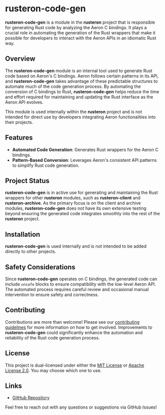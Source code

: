 # rusteron-code-gen

**rusteron-code-gen** is a module in the **rusteron** project that is responsible for generating Rust code by analyzing the Aeron C bindings. It plays a crucial role in automating the generation of the Rust wrappers that make it possible for developers to interact with the Aeron APIs in an idiomatic Rust way.

## Overview

The **rusteron-code-gen** module is an internal tool used to generate Rust code based on Aeron's C bindings. Aeron follows certain patterns in its API, and **rusteron-code-gen** takes advantage of these predictable structures to automate much of the code generation process. By automating the conversion of C bindings to Rust, **rusteron-code-gen** helps reduce the time and effort required for maintaining and updating the Rust interface as the Aeron API evolves.

This module is used internally within the **rusteron** project and is not intended for direct use by developers integrating Aeron functionalities into their projects.

## Features

- **Automated Code Generation**: Generates Rust wrappers for the Aeron C bindings.
- **Pattern-Based Conversion**: Leverages Aeron's consistent API patterns to simplify Rust code generation.

## Project Status

**rusteron-code-gen** is in active use for generating and maintaining the Rust wrappers for other **rusteron** modules, such as **rusteron-client** and **rusteron-archive**. As the primary focus is on the client and archive modules, **rusteron-code-gen** does not have its own extensive testing beyond ensuring the generated code integrates smoothly into the rest of the **rusteron** project.

## Installation

**rusteron-code-gen** is used internally and is not intended to be added directly to other projects.

## Safety Considerations

Since **rusteron-code-gen** operates on C bindings, the generated code can include `unsafe` blocks to ensure compatibility with the low-level Aeron API. The automated process requires careful review and occasional manual intervention to ensure safety and correctness.

## Contributing

Contributions are more than welcome! Please see our [contributing guidelines](https://github.com/gsrxyz/rusteron/blob/main/CONTRIBUTING.md) for more information on how to get involved. Improvements to **rusteron-code-gen** could significantly enhance the automation and reliability of the Rust code generation process.

## License

This project is dual-licensed under either the [MIT License](https://opensource.org/licenses/MIT) or [Apache License 2.0](https://www.apache.org/licenses/LICENSE-2.0). You may choose which one to use.

## Links

- [GitHub Repository](https://github.com/gsrxyz/rusteron)

Feel free to reach out with any questions or suggestions via GitHub Issues!